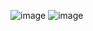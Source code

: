 
![image](https://github.com/Aadarsh-Raj/freecodeCamp-js/assets/74525154/5765f774-c8e8-4e56-a9e9-d9161db2ce28)
![image](https://github.com/Aadarsh-Raj/freecodeCamp-js/assets/74525154/155e7ffb-29c0-422b-8f46-fcf6739729bd)
